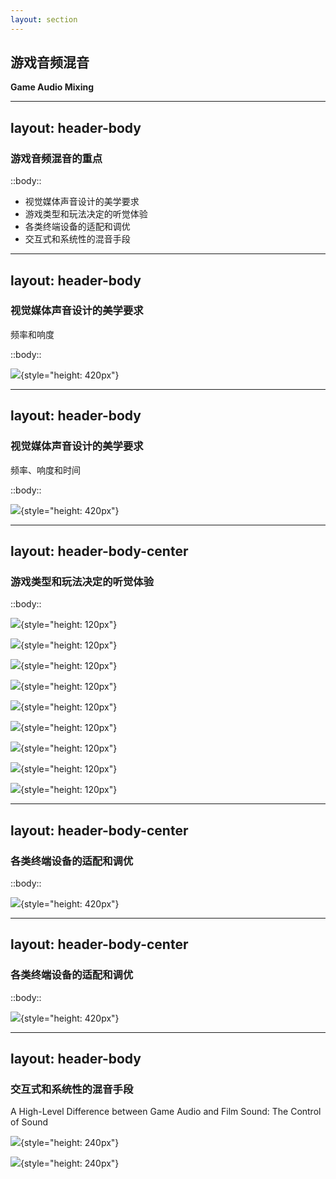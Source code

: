 ```yaml
---
layout: section
---
```


## 游戏音频混音
**Game Audio Mixing**

<!--
- 静态混音 Static Mixing
- 动态混音 Dynamic Mixing
- 在与电影声音设计相同的美学标准要求下，运用更具交互和动态的手段，实现声音在实时环境中的艺术表达与功能实现。
-->

---
layout: header-body
---

### 游戏音频混音的重点

::body::

<v-clicks>

- 视觉媒体声音设计的美学要求
- 游戏类型和玩法决定的听觉体验
- 各类终端设备的适配和调优
- 交互式和系统性的混音手段

</v-clicks>

<!--  -->

---
layout: header-body
---

### 视觉媒体声音设计的美学要求
频率和响度

::body::

![](/src/game-audio-mixing/mixing-frequency-loudness.png){style="height: 420px"}

<!--  -->

---
layout: header-body
---

### 视觉媒体声音设计的美学要求
频率、响度和时间

::body::

![](/src/game-audio-mixing/mixing-frequency-loudness-time.png){style="height: 420px"}

<!--  -->

---
layout: header-body-center
---

### 游戏类型和玩法决定的听觉体验

::body::

<div class="grid grid-cols-9 gap-4">

<div>

![](/src/game-poster/DOOM-2016.jpg){style="height: 120px"}

</div>

<div>

![](/src/game-poster/Battlefield-V-2018.jpg){style="height: 120px"}

</div>

<div>

![](/src/game-poster/Call-of-Duty-Modern-Warfare-III-2023.jpg){style="height: 120px"}

</div>

<div>

![](/src/game-poster/Counter-Strike-2-2023.jpg){style="height: 120px"}

</div>

<div>

![](/src/game-poster/Rainbow-Six-Siege-2015.jpg){style="height: 120px"}

</div>

<div>

![](/src/game-poster/Escape-of-Tarkov-2017.jpg){style="height: 120px"}

</div>

<div>

![](/src/game-poster/Valorant-2020.jpg){style="height: 120px"}

</div>

<div>

![](/src/game-poster/Apex-Legends-2019.jpg){style="height: 120px"}

</div>

<div>

![](/src/game-poster/Fortnite-2017.jpg){style="height: 120px"}

</div>

</div>

<!--  -->

---
layout: header-body-center
---

### 各类终端设备的适配和调优

::body::

![](/src/game-audio-mixing/Channel-Based-Mix-Output.jpg){style="height: 420px"}

<!--  -->

---
layout: header-body-center
---

### 各类终端设备的适配和调优

::body::

![](/src/game-audio-mixing/Realtime-Positioning-Mix-Output.jpg){style="height: 420px"}

<!--  -->

---
layout: header-body
---

### 交互式和系统性的混音手段

A High-Level Difference between Game Audio and Film Sound: The Control of Sound

<div class="grid grid-cols-2 gap-4">

<div>

![](/src/game-audio-mixing/pro-tools-automation-curve.jpg){style="height: 240px"}

</div>

<div>

![](/src/game-audio-mixing/wwise-bus-ducking.webp){style="height: 240px"}

</div>

</div>

<!--  -->

<!-- 延申探讨声音设计风格 -->